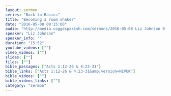 ```yaml
---
layout: sermon
series: "Back to Basics"
title: "Becoming a room shaker"
date: "2016-05-08 09:15:00"
audio: "http://media.coggesparish.com/sermons/2016-05-08 Liz Johnson 9-15.mp3"
speaker: "Liz Johnson"
speaker_info: ""
duration: "15:52"
youtube_videos: [""]
vimeo_videos: [""]
slides: [""]
files: [""]
bible_passages: ["Acts 1:12-26 & 4:23-31"]
bible_links: ["Acts 1:12-26 & 4:23-31&amp;version=NIVUK"]
bible_videos: [""]
bible_videos_links: [""]
category: "sermon"
---
```

